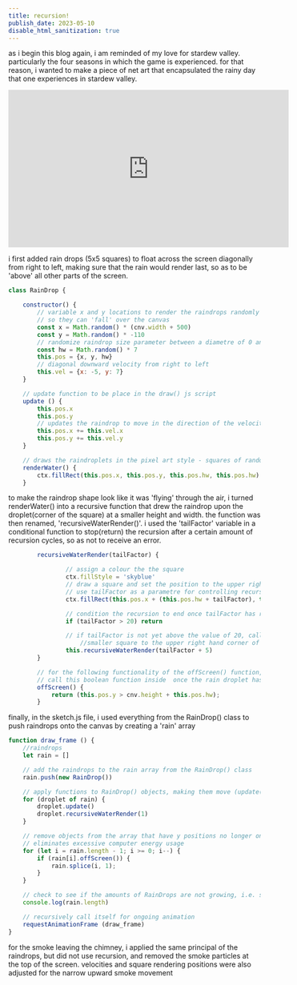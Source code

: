 ```yaml
---
title: recursion!
publish_date: 2023-05-10
disable_html_sanitization: true
--- 
```

<font>as i begin this blog again, i am reminded of my love for stardew valley. particularly the four seasons in which
the game is experienced. for that reason, i wanted to make a piece of net art that encapsulated the rainy day that one experiences in stardew valley.</font>
<br>
<iframe width="560" height="315" src="https://www.youtube.com/embed/yrRCGNMTTFo" title="YouTube video player" frameborder="0" allow="accelerometer; autoplay; clipboard-write; encrypted-media; gyroscope; picture-in-picture; web-share" allowfullscreen></iframe>
<br>

<font>i first added rain drops (5x5 squares) to float across the screen diagonally from right to left, making sure that the rain would render last, so as to be 'above' all other parts of the screen.</font>


```js
class RainDrop {

    constructor() {
        // variable x and y locations to render the raindrops randomly OFF the canvas, 
        // so they can 'fall' over the canvas
        const x = Math.random() * (cnv.width + 500)
        const y = Math.random() * -110
        // randomize raindrop size parameter between a diametre of 0 and 7px
        const hw = Math.random() * 7
        this.pos = {x, y, hw}
        // diagonal downward velocity from right to left
        this.vel = {x: -5, y: 7}
    }

    // update function to be place in the draw() js script
    update () {
        this.pos.x 
        this.pos.y 
        // updates the raindrop to move in the direction of the velocity declared
        this.pos.x += this.vel.x
        this.pos.y += this.vel.y
    }

    // draws the raindroplets in the pixel art style - squares of random sizes
    renderWater() {
        ctx.fillRect(this.pos.x, this.pos.y, this.pos.hw, this.pos.hw)
    }
```
<font>to make the raindrop shape look like it was 'flying' through the air, i turned renderWater() into a recursive function that drew the raindrop upon the droplet(corner of the square) at a smaller height and width. the function was then renamed, 'recursiveWaterRender()'. i used the 'tailFactor' variable in a 
conditional function to stop(return) the recursion after a certain amount of recursion cycles, so as not to receive an error. </font>

```js
        recursiveWaterRender(tailFactor) {

                // assign a colour the the square
                ctx.fillStyle = 'skyblue'
                // draw a square and set the position to the upper right hand side of the square.
                // use tailFactor as a parametre for controlling recursion amount
                ctx.fillRect(this.pos.x + (this.pos.hw + tailFactor), this.pos.y - (this.pos.hw + tailFactor), this.pos.hw - tailFactor/5, this.pos.hw - tailFactor/5)

                // condition the recursion to end once tailFactor has reached a value of over 20
                if (tailFactor > 20) return

                // if tailFactor is not yet above the value of 20, call this function once more inside itself, making a
                    //smaller square to the upper right hand corner of the previous square 
                this.recursiveWaterRender(tailFactor + 5) 
        }

        // for the following functionality of the offScreen() function, refer to the code at the next section down
        // call this boolean function inside  once the rain droplet has reached a point that is off the canvas, so as to not    cause the browser to eventually start panting
        offScreen() {
            return (this.pos.y > cnv.height + this.pos.hw);
        }

```
<font>finally, in the sketch.js file, i used everything from the RainDrop() class to push raindrops onto the canvas by creating a 'rain' array</font>

```js
function draw_frame () {
    //raindrops
    let rain = []

    // add the raindrops to the rain array from the RainDrop() class
    rain.push(new RainDrop())

    // apply functions to RainDrop() objects, making them move (update()) and look cool (recursion())
    for (droplet of rain) {
        droplet.update()
        droplet.recursiveWaterRender(1)
    }

    // remove objects from the array that have y positions no longer on the canvas.
    // eliminates excessive computer energy usage
    for (let i = rain.length - 1; i >= 0; i--) {
        if (rain[i].offScreen()) {
            rain.splice(i, 1);
        }
    }

    // check to see if the amounts of RainDrops are not growing, i.e. slowing the computer
    console.log(rain.length)

    // recursively call itself for ongoing animation
    requestAnimationFrame (draw_frame)
}
```
<font>
        for the smoke leaving the chimney, i applied the same principal of the raindrops, but did not use recursion, and removed the smoke particles at the top of the screen. velocities and square rendering positions were also adjusted for the narrow upward smoke movement
</font>











